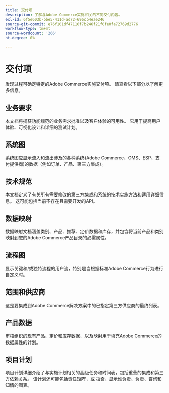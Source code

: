 ```yaml
---
title: 交付项
description: 了解与Adobe Commerce实施相关的不同交付内容。
exl-id: 6f5e603b-bbe5-411d-ad72-696cb4eae246
source-git-commit: e76f101df47116f7b246f21f0fe0fa72769d2776
workflow-type: tm+mt
source-wordcount: '266'
ht-degree: 0%

---
```


# 交付项

发现过程可确定特定的Adobe Commerce实施交付项。 请查看以下部分以了解更多信息。

## 业务要求

本文档将捕获功能规范的业务需求批准以及客户体验的可用性。 它用于提高用户体验、可视化设计和详细的测试计划。

## 系统图

系统图应显示流入和流出涉及的各种系统(Adobe Commerce、OMS、ESP、支付提供商)的数据（例如订单、产品、第三方集成）。

## 技术规范

本文档定义了有关所有需要修改的第三方集成和系统的技术实施方法和适用详细信息。 这可能包括当前不存在且需要开发的API。

## 数据映射

数据映射文档涵盖类别、产品、推荐、定价数据和库存，并包含将当前产品和类别映射到您的Adobe Commerce产品目录的必需属性。

## 流程图

显示关键和/或独特流程的用户流，特别是当根据标准Adobe Commerce行为进行自定义时。

## 范围和供应商

这是要集成到Adobe Commerce解决方案中的已指定第三方供应商的最终列表。

## 产品数据

审核组织的现有产品、定价和库存数据，以及映射用于填充Adobe Commerce的数据属性的计划。

## 项目计划

项目计划详细介绍了与实施计划相关的高级任务和时间表，包括重叠的集成和第三方依赖关系。 该计划还可能包括责任矩阵，或 [拉奇](../planning/ownership.md)，显示谁负责、负责、咨询和知情的图表。

